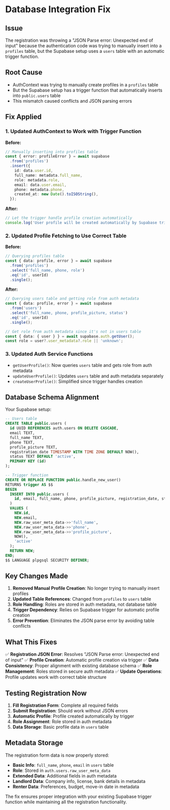 # Database Integration Fix

## Issue
The registration was throwing a "JSON Parse error: Unexpected end of input" because the authentication code was trying to manually insert into a `profiles` table, but the Supabase setup uses a `users` table with an automatic trigger function.

## Root Cause
- AuthContext was trying to manually create profiles in a `profiles` table
- But the Supabase setup has a trigger function that automatically inserts into `public.users` table
- This mismatch caused conflicts and JSON parsing errors

## Fix Applied

### 1. Updated AuthContext to Work with Trigger Function
**Before:**
```typescript
// Manually inserting into profiles table
const { error: profileError } = await supabase
  .from('profiles')
  .insert({
    id: data.user.id,
    full_name: metadata.full_name,
    role: metadata.role,
    email: data.user.email,
    phone: metadata.phone,
    created_at: new Date().toISOString(),
  });
```

**After:**
```typescript
// Let the trigger handle profile creation automatically
console.log('User profile will be created automatically by Supabase trigger');
```

### 2. Updated Profile Fetching to Use Correct Table
**Before:**
```typescript
// Querying profiles table
const { data: profile, error } = await supabase
  .from('profiles')
  .select('full_name, phone, role')
  .eq('id', userId)
  .single();
```

**After:**
```typescript
// Querying users table and getting role from auth metadata
const { data: profile, error } = await supabase
  .from('users')
  .select('full_name, phone, profile_picture, status')
  .eq('id', userId)
  .single();

// Get role from auth metadata since it's not in users table
const { data: { user } } = await supabase.auth.getUser();
const role = user?.user_metadata?.role || 'unknown';
```

### 3. Updated Auth Service Functions
- `getUserProfile()`: Now queries `users` table and gets role from auth metadata
- `updateUserProfile()`: Updates `users` table and auth metadata separately
- `createUserProfile()`: Simplified since trigger handles creation

## Database Schema Alignment

Your Supabase setup:
```sql
-- Users table
CREATE TABLE public.users (
  id UUID REFERENCES auth.users ON DELETE CASCADE,
  email TEXT,
  full_name TEXT,
  phone TEXT,
  profile_picture TEXT,
  registration_date TIMESTAMP WITH TIME ZONE DEFAULT NOW(),
  status TEXT DEFAULT 'active',
  PRIMARY KEY (id)
);

-- Trigger function
CREATE OR REPLACE FUNCTION public.handle_new_user()
RETURNS trigger AS $$
BEGIN
  INSERT INTO public.users (
    id, email, full_name, phone, profile_picture, registration_date, status
  )
  VALUES (
    NEW.id,
    NEW.email,
    NEW.raw_user_meta_data->>'full_name',
    NEW.raw_user_meta_data->>'phone',
    NEW.raw_user_meta_data->>'profile_picture',
    NOW(),
    'active'
  );
  RETURN NEW;
END;
$$ LANGUAGE plpgsql SECURITY DEFINER;
```

## Key Changes Made

1. **Removed Manual Profile Creation**: No longer trying to manually insert profiles
2. **Updated Table References**: Changed from `profiles` to `users` table
3. **Role Handling**: Roles are stored in auth metadata, not database table
4. **Trigger Dependency**: Relies on Supabase trigger for automatic profile creation
5. **Error Prevention**: Eliminates the JSON parse error by avoiding table conflicts

## What This Fixes

✅ **Registration JSON Error**: Resolves "JSON Parse error: Unexpected end of input"
✅ **Profile Creation**: Automatic profile creation via trigger
✅ **Data Consistency**: Proper alignment with existing database schema
✅ **Role Management**: Roles stored in secure auth metadata
✅ **Update Operations**: Profile updates work with correct table structure

## Testing Registration Now

1. **Fill Registration Form**: Complete all required fields
2. **Submit Registration**: Should work without JSON errors
3. **Automatic Profile**: Profile created automatically by trigger
4. **Role Assignment**: Role stored in auth metadata
5. **Data Storage**: Basic profile data in `users` table

## Metadata Storage

The registration form data is now properly stored:
- **Basic Info**: `full_name`, `phone`, `email` in `users` table
- **Role**: Stored in `auth.users.raw_user_meta_data`
- **Extended Data**: Additional fields in auth metadata
- **Landlord Data**: Company info, license, bank details in metadata
- **Renter Data**: Preferences, budget, move-in date in metadata

The fix ensures proper integration with your existing Supabase trigger function while maintaining all the registration functionality. 